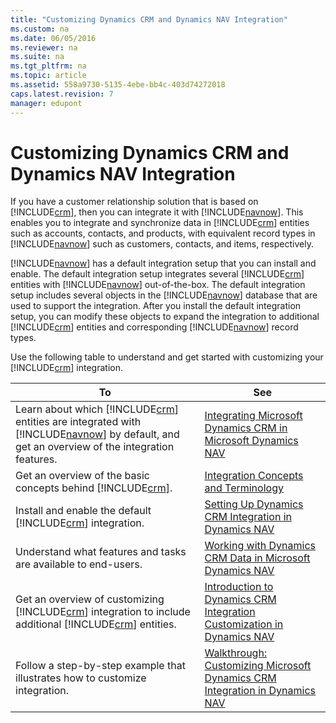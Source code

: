 ```yaml
---
title: "Customizing Dynamics CRM and Dynamics NAV Integration"
ms.custom: na
ms.date: 06/05/2016
ms.reviewer: na
ms.suite: na
ms.tgt_pltfrm: na
ms.topic: article
ms.assetid: 558a9730-5135-4ebe-bb4c-403d74272018
caps.latest.revision: 7
manager: edupont
---
```

# Customizing Dynamics CRM and Dynamics NAV Integration
If you have a customer relationship solution that is based on [!INCLUDE[crm](../dynamics-nav/includes/crm_md.md)], then you can integrate it with [!INCLUDE[navnow](../dynamics-nav/includes/navnow_md.md)]. This enables you to integrate and synchronize data in [!INCLUDE[crm](../dynamics-nav/includes/crm_md.md)] entities such as accounts, contacts, and products, with equivalent record types in [!INCLUDE[navnow](../dynamics-nav/includes/navnow_md.md)] such as customers, contacts, and items, respectively.  
  
 [!INCLUDE[navnow](../dynamics-nav/includes/navnow_md.md)] has a default integration setup that you can install and enable. The default integration setup integrates several [!INCLUDE[crm](../dynamics-nav/includes/crm_md.md)] entities with [!INCLUDE[navnow](../dynamics-nav/includes/navnow_md.md)] out\-of\-the\-box. The default integration setup includes several objects in the [!INCLUDE[navnow](../dynamics-nav/includes/navnow_md.md)] database that are used to support the integration. After you install the default integration setup, you can modify these objects to expand the integration to additional [!INCLUDE[crm](../dynamics-nav/includes/crm_md.md)] entities and corresponding [!INCLUDE[navnow](../dynamics-nav/includes/navnow_md.md)] record types.  
  
 Use the following table to understand and get started with customizing your [!INCLUDE[crm](../dynamics-nav/includes/crm_md.md)] integration.  
  
|**To**|**See**|  
|------------|-------------|  
|Learn about which [!INCLUDE[crm](../dynamics-nav/includes/crm_md.md)] entities are integrated with [!INCLUDE[navnow](../dynamics-nav/includes/navnow_md.md)] by default, and get an overview of the integration features.|[Integrating Microsoft Dynamics CRM in Microsoft Dynamics NAV](../Topic/Integrating%20Microsoft%20Dynamics%20CRM%20in%20Microsoft%20Dynamics%20NAV.md)|  
|Get an overview of the basic concepts behind [!INCLUDE[crm](../dynamics-nav/includes/crm_md.md)].|[Integration Concepts and Terminology](../Topic/Integration%20Concepts%20and%20Terminology.md)|  
|Install and enable the default [!INCLUDE[crm](../dynamics-nav/includes/crm_md.md)] integration.|[Setting Up Dynamics CRM Integration in Dynamics NAV](../Topic/Setting%20Up%20Dynamics%20CRM%20Integration%20in%20Dynamics%20NAV.md)|  
|Understand what features and tasks are available to end\-users.|[Working with Dynamics CRM Data in Microsoft Dynamics NAV](../Topic/Working%20with%20Dynamics%20CRM%20Data%20in%20Microsoft%20Dynamics%20NAV.md)|  
|Get an overview of customizing [!INCLUDE[crm](../dynamics-nav/includes/crm_md.md)] integration to include additional [!INCLUDE[crm](../dynamics-nav/includes/crm_md.md)] entities.|[Introduction to Dynamics CRM Integration Customization in Dynamics NAV](../dynamics-nav/Introduction-to-Dynamics-CRM-Integration-Customization-in-Dynamics-NAV.md)|  
|Follow a step\-by\-step example that illustrates how to customize integration.|[Walkthrough: Customizing Microsoft Dynamics CRM Integration in Dynamics NAV](../Topic/Walkthrough:%20Customizing%20Microsoft%20Dynamics%20CRM%20Integration%20in%20Dynamics%20NAV.md)|